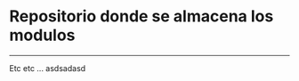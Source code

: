 # Repositorio donde se almacena los modulos
___________________________________________________________________________
Etc etc ...
asdsadasd